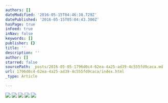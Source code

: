 ```yaml
---
authors: []
dateModified: '2016-05-15T04:46:38.729Z'
datePublished: '2016-05-15T05:04:43.300Z'
hasPage: true
inFeed: true
inNav: false
keywords: []
publisher: {}
title: ''
description: ''
author: []
starred: false
sourcePath: _posts/2016-05-05-1796d0c4-62ea-4a25-ad39-4c555fd9caca.md
url: 1796d0c4-62ea-4a25-ad39-4c555fd9caca/index.html
_type: Article

---
```

![](https://the-grid-user-content.s3-us-west-2.amazonaws.com/fbb0ee22-3adb-4f9f-8328-6aee7ab99549.jpg)
![](https://the-grid-user-content.s3-us-west-2.amazonaws.com/1e41502d-35eb-4ce9-968f-033869957094.jpg)
![](https://the-grid-user-content.s3-us-west-2.amazonaws.com/509fccb8-885f-47f0-9ca8-81c68b8c5490.jpg)
![](https://the-grid-user-content.s3-us-west-2.amazonaws.com/2799d706-b8d7-4ab3-8fe3-79b601675713.jpg)
![](https://the-grid-user-content.s3-us-west-2.amazonaws.com/be3f50e0-f4f3-4fc7-8c1a-45091226e100.jpg)